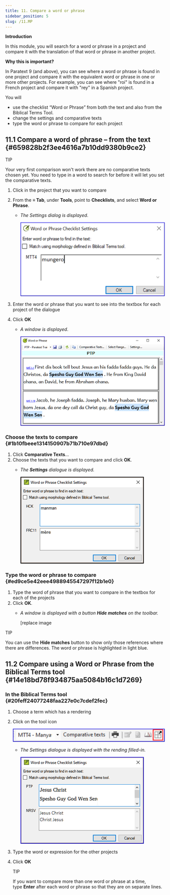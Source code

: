 ```yaml
---
title: 11. Compare a word or phrase
sidebar_position: 5
slug: /11.MP
---
```




**Introduction**


In this module, you will search for a word or phrase in a project and compare it with the translation of that word or phrase in another project.


**Why this is important?**


In Paratext 9 (and above), you can see where a word or phrase is found in one project and compare it with the equivalent word or phrase in one or more other projects. For example, you can see where "roi" is found in a French project and compare it with "rey" in a Spanish project.


You will

- use the checklist “Word or Phrase” from both the text and also from the Biblical Terms Tool.
- change the settings and comparative texts
- type the word or phrase to compare for each project

## 11.1 Compare a word of phrase – from the text {#659828b2f3ee4616a7b10dd9380b9ce2}


TIP


Your very first comparison won't work there are no comparative texts chosen yet. You need to type in a word to search for before it will let you set the comparative texts.

1. Click in the project that you want to compare
1. From the **≡ Tab**, under **Tools**, point to **Checklists**, and select **Word or Phrase**.
	- _The Settings dialog is displayed_.

		![](/notion_imgs/1724975881.png)

1. Enter the word or phrase that you want to see into the textbox for each project of the dialogue
1. Click **OK**
	- _A window is displayed_.

		![](/notion_imgs/1832899552.png)


### Choose the texts to compare {#1b10fbeee1314150907b71b710e97dbd}

1. Click **Comparative Texts**…
1. Choose the texts that you want to compare and click **OK**.
	- _The_ _**Settings**_ _dialogue is displayed._

		![](/notion_imgs/930301174.png)


### Type the word or phrase to compare {#ed9ce5e42eee4988945547297f12b1e0}

1. Type the word of phrase that you want to compare in the textbox for each of the projects
1. Click **OK**.
	- _A window is displayed with a button_ _**Hide matches**_ _on the toolbar._

		[replace image


TIP


You can use the **Hide matches** button to show only those references where there are differences. The word or phrase is highlighted in light blue.


## 11.2 Compare using a Word or Phrase from the Biblical Terms tool {#14e18bd78f934875aa5084b16c1d7269}


### In the Biblical Terms tool {#20feff24077248faa227e0c7cdef2fec}

1. Choose a term which has a rendering
1. Click on the tool icon

	![](/notion_imgs/1940364425.png)

	- _The Settings dialogue is displayed with the rending filled-in._

		![](/notion_imgs/1033499645.png)

1. Type the word or expression for the other projects
1. Click **OK**

	TIP


	If you want to compare more than one word or phrase at a time, type **Enter** after each word or phrase so that they are on separate lines.

